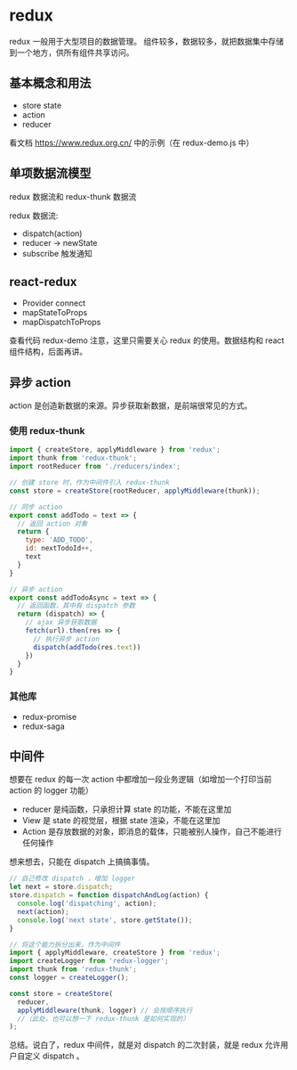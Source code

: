# redux

redux 一般用于大型项目的数据管理。
组件较多，数据较多，就把数据集中存储到一个地方，供所有组件共享访问。

## 基本概念和用法

- store state
- action
- reducer

看文档 https://www.redux.org.cn/ 中的示例（在 redux-demo.js 中）

## 单项数据流模型

redux 数据流和 redux-thunk 数据流

redux 数据流:
- dispatch(action)
- reducer -> newState
- subscribe 触发通知

## react-redux

- Provider connect
- mapStateToProps
- mapDispatchToProps

查看代码 redux-demo
注意，这里只需要关心 redux 的使用。数据结构和 react 组件结构，后面再讲。

## 异步 action

action 是创造新数据的来源。异步获取新数据，是前端很常见的方式。

### 使用 redux-thunk

```js
import { createStore, applyMiddleware } from 'redux';
import thunk from 'redux-thunk';
import rootReducer from './reducers/index';

// 创建 store 时，作为中间件引入 redux-thunk
const store = createStore(rootReducer, applyMiddleware(thunk));
```

```js
// 同步 action
export const addTodo = text => {
  // 返回 action 对象
  return {
    type: 'ADD_TODO',
    id: nextTodoId++,
    text
  }
}

// 异步 action
export const addTodoAsync = text => {
  // 返回函数，其中有 dispatch 参数
  return (dispatch) => {
    // ajax 异步获取数据
    fetch(url).then(res => {
      // 执行异步 action
      dispatch(addTodo(res.text))
    })
  }
}
```

### 其他库

- redux-promise
- redux-saga

## 中间件

想要在 redux 的每一次 action 中都增加一段业务逻辑（如增加一个打印当前 action 的 logger 功能）

- reducer 是纯函数，只承担计算 state 的功能，不能在这里加
- View 是 state 的视觉层，根据 state 渲染，不能在这里加
- Action 是存放数据的对象，即消息的载体，只能被别人操作，自己不能进行任何操作

想来想去，只能在 dispatch 上搞搞事情。

```js
// 自己修改 dispatch ，增加 logger
let next = store.dispatch;
store.dispatch = function dispatchAndLog(action) {
  console.log('dispatching', action);
  next(action);
  console.log('next state', store.getState());
}
```

```js
// 将这个能力拆分出来，作为中间件
import { applyMiddleware, createStore } from 'redux';
import createLogger from 'redux-logger';
import thunk from 'redux-thunk';
const logger = createLogger();

const store = createStore(
  reducer,
  applyMiddleware(thunk, logger) // 会按顺序执行
  //（此处，也可以想一下 redux-thunk 是如何实现的）
);
```

总结。说白了，redux 中间件，就是对 dispatch 的二次封装，就是 redux 允许用户自定义 dispatch 。
